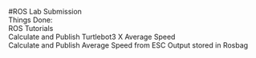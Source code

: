 #ROS Lab Submission
\
Things Done:\
ROS Tutorials\
Calculate and Publish Turtlebot3 X Average Speed\
Calculate and Publish Average Speed from ESC Output stored in Rosbag
